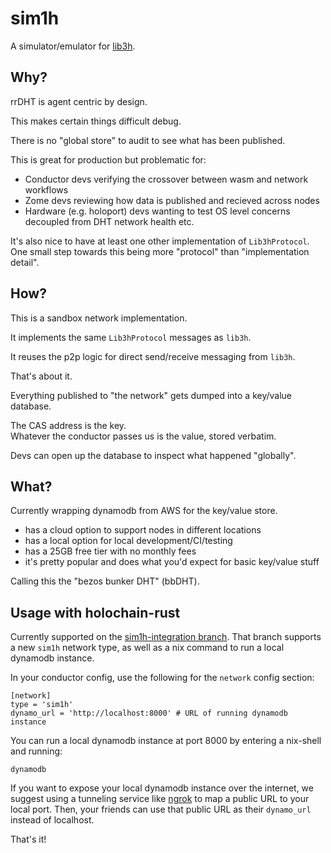 # sim1h

A simulator/emulator for [lib3h](https://github.com/holochain/lib3h).

## Why?

rrDHT is agent centric by design.

This makes certain things difficult debug.

There is no "global store" to audit to see what has been published.

This is great for production but problematic for:

- Conductor devs verifying the crossover between wasm and network workflows
- Zome devs reviewing how data is published and recieved across nodes
- Hardware (e.g. holoport) devs wanting to test OS level concerns decoupled from DHT network health etc.

It's also nice to have at least one other implementation of `Lib3hProtocol`.  
One small step towards this being more "protocol" than "implementation detail".

## How?

This is a sandbox network implementation.

It implements the same `Lib3hProtocol` messages as `lib3h`.

It reuses the p2p logic for direct send/receive messaging from `lib3h`.

That's about it.

Everything published to "the network" gets dumped into a key/value database.

The CAS address is the key.  
Whatever the conductor passes us is the value, stored verbatim.

Devs can open up the database to inspect what happened "globally".

## What?

Currently wrapping dynamodb from AWS for the key/value store.

- has a cloud option to support nodes in different locations
- has a local option for local development/CI/testing
- has a 25GB free tier with no monthly fees
- it's pretty popular and does what you'd expect for basic key/value stuff

Calling this the "bezos bunker DHT" (bbDHT).

## Usage with holochain-rust

Currently supported on the [sim1h-integration branch](https://github.com/holochain/holochain-rust/tree/sim1h-integration). That branch supports a new `sim1h` network type, as well as a nix command to run a local dynamodb instance.

In your conductor config, use the following for the `network` config section:

```
[network]
type = 'sim1h'
dynamo_url = 'http://localhost:8000' # URL of running dynamodb instance
```

You can run a local dynamodb instance at port 8000 by entering a nix-shell and running:

    dynamodb

If you want to expose your local dynamodb instance over the internet, we suggest using a tunneling service like [ngrok](https://ngrok.com/) to map a public URL to your local port. Then, your friends can use that public URL as their `dynamo_url` instead of localhost.

That's it!
